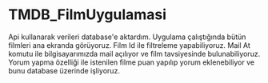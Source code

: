 # TMDB_FilmUygulamasi
Api kullanarak verileri database'e aktardım.
Uygulama çalıştığında bütün filmleri ana ekranda görüyoruz.
Film Id ile filtreleme yapabiliyoruz.
Mail At komutu ile bilgisayarımızda mail açılıyor ve film tavsiyesinde bulunabiliyoruz.
Yorum yapma özelliği ile istenilen filme puan yapılıp yorum eklenebiliyor ve bunu database üzerinde işliyoruz.
